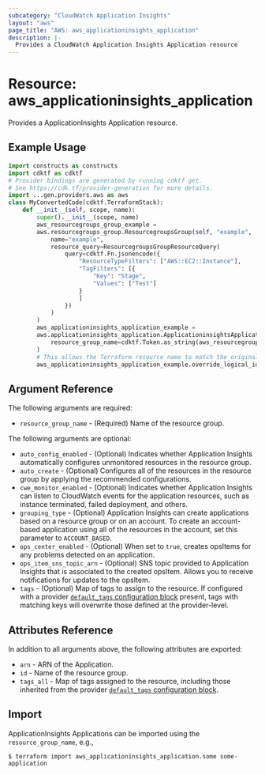 ```yaml
---
subcategory: "CloudWatch Application Insights"
layout: "aws"
page_title: "AWS: aws_applicationinsights_application"
description: |-
  Provides a CloudWatch Application Insights Application resource
---
```


# Resource: aws_applicationinsights_application

Provides a ApplicationInsights Application resource.

## Example Usage

```python
import constructs as constructs
import cdktf as cdktf
# Provider bindings are generated by running cdktf get.
# See https://cdk.tf/provider-generation for more details.
import ...gen.providers.aws as aws
class MyConvertedCode(cdktf.TerraformStack):
    def __init__(self, scope, name):
        super().__init__(scope, name)
        aws_resourcegroups_group_example =
        aws.resourcegroups_group.ResourcegroupsGroup(self, "example",
            name="example",
            resource_query=ResourcegroupsGroupResourceQuery(
                query=cdktf.Fn.jsonencode({
                    "ResourceTypeFilters": ["AWS::EC2::Instance"],
                    "TagFilters": [{
                        "Key": "Stage",
                        "Values": ["Test"]
                    }
                    ]
                })
            )
        )
        aws_applicationinsights_application_example =
        aws.applicationinsights_application.ApplicationinsightsApplication(self, "example_1",
            resource_group_name=cdktf.Token.as_string(aws_resourcegroups_group_example.name)
        )
        # This allows the Terraform resource name to match the original name. You can remove the call if you don't need them to match.
        aws_applicationinsights_application_example.override_logical_id("example")
```

## Argument Reference

The following arguments are required:

* `resource_group_name` - (Required) Name of the resource group.

The following arguments are optional:

* `auto_config_enabled` - (Optional)  Indicates whether Application Insights automatically configures unmonitored resources in the resource group.
* `auto_create` - (Optional) Configures all of the resources in the resource group by applying the recommended configurations.
* `cwe_monitor_enabled` - (Optional)  Indicates whether Application Insights can listen to CloudWatch events for the application resources, such as instance terminated, failed deployment, and others.
* `grouping_type` - (Optional) Application Insights can create applications based on a resource group or on an account. To create an account-based application using all of the resources in the account, set this parameter to `ACCOUNT_BASED`.
* `ops_center_enabled` - (Optional) When set to `true`, creates opsItems for any problems detected on an application.
* `ops_item_sns_topic_arn` - (Optional) SNS topic provided to Application Insights that is associated to the created opsItem. Allows you to receive notifications for updates to the opsItem.
* `tags` - (Optional) Map of tags to assign to the resource. If configured with a provider [`default_tags` configuration block](https://registry.terraform.io/providers/hashicorp/aws/latest/docs#default_tags-configuration-block) present, tags with matching keys will overwrite those defined at the provider-level.

## Attributes Reference

In addition to all arguments above, the following attributes are exported:

* `arn` - ARN of the Application.
* `id` - Name of the resource group.
* `tags_all` - Map of tags assigned to the resource, including those inherited from the provider [`default_tags` configuration block](https://registry.terraform.io/providers/hashicorp/aws/latest/docs#default_tags-configuration-block).

## Import

ApplicationInsights Applications can be imported using the `resource_group_name`, e.g.,

```
$ terraform import aws_applicationinsights_application.some some-application
```

<!-- cache-key: cdktf-0.17.0-pre.15 input-d28a92d846fb756e86984433793e8fdd80f291576760707d8db619f032d9d6d7 -->